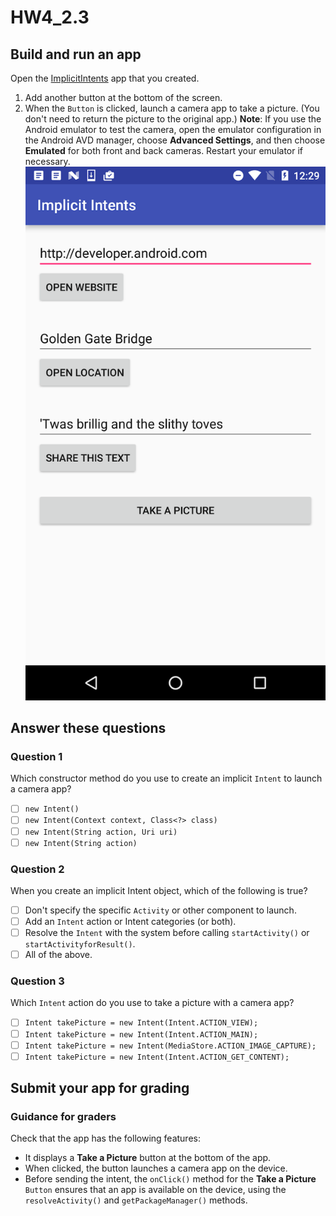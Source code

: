 # HW4_2.3
## Build and run an app
Open the [ImplicitIntents](https://github.com/google-developer-training/android-fundamentals-apps-v2/tree/master/ImplicitIntents) app that you created.
1. Add another button at the bottom of the screen.
2. When the `Button` is clicked, launch a camera app to take a picture. (You don't need to return the picture to the original app.)
    **Note**:
    If you use the Android emulator to test the camera, open the emulator configuration in the Android AVD manager, choose **Advanced Settings**, and then choose **Emulated** for both front and back cameras. Restart your emulator if necessary.
![Implicit_Lntents](00_img/Implicit_Lntents.png)

## Answer these questions
### Question 1
Which constructor method do you use to create an implicit `Intent` to launch a camera app?
- [ ] `new Intent()`
- [ ] `new Intent(Context context, Class<?> class)`
- [ ] `new Intent(String action, Uri uri)`
- [ ] `new Intent(String action)`

### Question 2
When you create an implicit Intent object, which of the following is true?
- [ ] Don't specify the specific `Activity` or other component to launch.
- [ ] Add an `Intent` action or Intent categories (or both).
- [ ] Resolve the `Intent` with the system before calling `startActivity()` or `startActivityforResult()`.
- [ ] All of the above.

### Question 3
Which `Intent` action do you use to take a picture with a camera app?
- [ ] `Intent takePicture = new Intent(Intent.ACTION_VIEW);`
- [ ] `Intent takePicture = new Intent(Intent.ACTION_MAIN);`
- [ ] `Intent takePicture = new Intent(MediaStore.ACTION_IMAGE_CAPTURE);`
- [ ] `Intent takePicture = new Intent(Intent.ACTION_GET_CONTENT);`

## Submit your app for grading
### Guidance for graders
Check that the app has the following features:
- It displays a **Take a Picture** button at the bottom of the app.
- When clicked, the button launches a camera app on the device.
- Before sending the intent, the `onClick()` method for the **Take a Picture** `Button` ensures that an app is available on the device, using the `resolveActivity()` and `getPackageManager()` methods.
